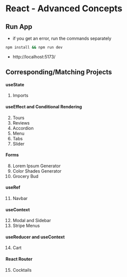 <!-- leetcode, react, data analytic, postre, vue, dev stuff, apply, res update, start, routine -->
<!--    RESTART, LEET, CONCEPT, UPDATE, NEETCODE, start   -->
<!--    array, string, dp, graphs, etc   -->
<!-- leetcode, react, data analytic, postre, vue, dev stuff, apply, res update, start, routine -->
<!--    RESTART, LEET, CONCEPT, UPDATE, NEETCODE, start   -->
<!--    array, string, dp, graphs, etc   -->
<!-- leetcode, react, data analytic, postre, vue, dev stuff, apply, res update, start, routine -->
<!--    RESTART, LEET, CONCEPT, UPDATE, NEETCODE, start   -->
<!--    array, string, dp, graphs, etc   -->
<!-- leetcode, react, data analytic, postre, vue, dev stuff, apply, res update, start, routine -->
<!--    RESTART, LEET, CONCEPT, UPDATE, NEETCODE, start   -->
<!--    array, string, dp, graphs, etc   -->
<!-- leetcode, react, data analytic, postre, vue, dev stuff, apply, res update, start, routine -->
<!--    RESTART, LEET, CONCEPT, UPDATE, NEETCODE, start   -->
<!--    array, string, dp, graphs, etc   -->
<!-- leetcode, react, data analytic, postre, vue, dev stuff, apply, res update, start, routine -->
<!--    RESTART, LEET, CONCEPT, UPDATE, NEETCODE, start   -->
<!--    array, string, dp, graphs, etc   -->
<!-- leetcode, react, data analytic, postre, vue, dev stuff, apply, res update, start, routine -->
<!--    RESTART, LEET, CONCEPT, UPDATE, NEETCODE, start   -->
<!--    array, string, dp, graphs, etc   -->

# React - Advanced Concepts

## Run App

- if you get an error, run the commands separately

```sh
npm install && npm run dev
```

- http://localhost:5173/

## Corresponding/Matching Projects

#### useState

1. Imports

#### useEffect and Conditional Rendering

2. Tours
3. Reviews
4. Accordion
5. Menu
6. Tabs
7. Slider

#### Forms

8. Lorem Ipsum Generator
9. Color Shades Generator
10. Grocery Bud

#### useRef

11. Navbar

#### useContext

12. Modal and Sidebar
13. Stripe Menus

#### useReducer and useContext

14. Cart

#### React Router

15. Cocktails
